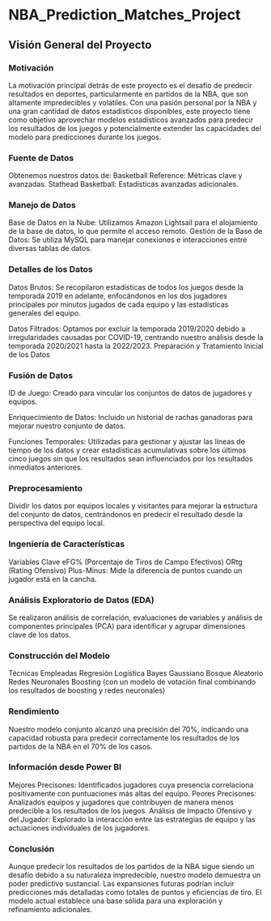 # NBA_Prediction_Matches_Project
## Visión General del Proyecto
### Motivación
La motivación principal detrás de este proyecto es el desafío de predecir resultados en deportes, particularmente en partidos de la NBA, que son altamente impredecibles y volátiles. Con una pasión personal por la NBA y una gran cantidad de datos estadísticos disponibles, este proyecto tiene como objetivo aprovechar modelos estadísticos avanzados para predecir los resultados de los juegos y potencialmente extender las capacidades del modelo para predicciones durante los juegos.

### Fuente de Datos
Obtenemos nuestros datos de:
Basketball Reference: Métricas clave y avanzadas.
Stathead Basketball: Estadísticas avanzadas adicionales.

### Manejo de Datos
Base de Datos en la Nube: Utilizamos Amazon Lightsail para el alojamiento de la base de datos, lo que permite el acceso remoto.
Gestión de la Base de Datos: Se utiliza MySQL para manejar conexiones e interacciones entre diversas tablas de datos.

### Detalles de los Datos
Datos Brutos: Se recopilaron estadísticas de todos los juegos desde la temporada 2019 en adelante, enfocándonos en los dos jugadores principales por minutos jugados de cada equipo y las estadísticas generales del equipo.

Datos Filtrados: Optamos por excluir la temporada 2019/2020 debido a irregularidades causadas por COVID-19, centrando nuestro análisis desde la temporada 2020/2021 hasta la 2022/2023.
Preparación y Tratamiento Inicial de los Datos

### Fusión de Datos
ID de Juego: Creado para vincular los conjuntos de datos de jugadores y equipos.

Enriquecimiento de Datos: Incluido un historial de rachas ganadoras para mejorar nuestro conjunto de datos.

Funciones Temporales: Utilizadas para gestionar y ajustar las líneas de tiempo de los datos y crear estadísticas acumulativas sobre los últimos cinco juegos sin que los resultados sean influenciados por los resultados inmediatos anteriores.

### Preprocesamiento
Dividir los datos por equipos locales y visitantes para mejorar la estructura del conjunto de datos, centrándonos en predecir el resultado desde la perspectiva del equipo local.

### Ingeniería de Características
Variables Clave
eFG% (Porcentaje de Tiros de Campo Efectivos)
ORtg (Rating Ofensivo)
Plus-Minus: Mide la diferencia de puntos cuando un jugador está en la cancha.

### Análisis Exploratorio de Datos (EDA)
Se realizaron análisis de correlación, evaluaciones de variables y análisis de componentes principales (PCA) para identificar y agrupar dimensiones clave de los datos.

### Construcción del Modelo
Técnicas Empleadas
Regresión Logística
Bayes Gaussiano
Bosque Aleatorio
Redes Neuronales
Boosting (con un modelo de votación final combinando los resultados de boosting y redes neuronales)

### Rendimiento
Nuestro modelo conjunto alcanzó una precisión del 70%, indicando una capacidad robusta para predecir correctamente los resultados de los partidos de la NBA en el 70% de los casos.

### Información desde Power BI
Mejores Precisones: Identificados jugadores cuya presencia correlaciona positivamente con puntuaciones más altas del equipo.
Peores Precisones: Analizados equipos y jugadores que contribuyen de manera menos predecible a los resultados de los juegos.
Análisis de Impacto Ofensivo y del Jugador: Explorado la interacción entre las estrategias de equipo y las actuaciones individuales de los jugadores.

### Conclusión
Aunque predecir los resultados de los partidos de la NBA sigue siendo un desafío debido a su naturaleza impredecible, nuestro modelo demuestra un poder predictivo sustancial. Las expansiones futuras podrían incluir predicciones más detalladas como totales de puntos y eficiencias de tiro. El modelo actual establece una base sólida para una exploración y refinamiento adicionales.

